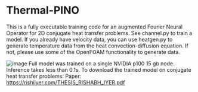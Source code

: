 # Thermal-PINO
This is a fully executable training code for an augmented Fourier Neural Operator for 2D conjugate heat transfer problems. See channel.py to train a model. If you already have velocity data, you can use heatgen.py to generate temperature data from the heat convection-diffusion equation.
If not, please use some of the OpenFOAM functionality to generate data.

![image](https://github.com/rishiiyer01/Thermal-PINO/assets/79063239/f1cee470-3fbd-455c-b9a3-a0cfa21a1361)
Full model was trained on a single NVIDIA p100 15 gb node. Inference takes less than 0.1s.
To download the trained model on conjugate heat transfer problems: 
Paper:  https://rishiiyer.com/THESIS_RISHABH_IYER.pdf
